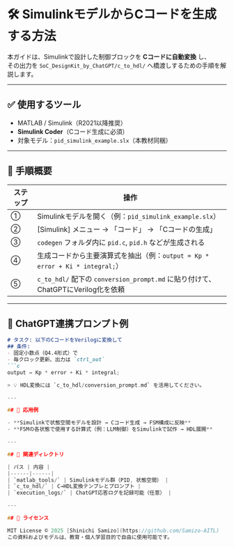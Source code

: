 # 🛠️ SimulinkモデルからCコードを生成する方法

本ガイドは、Simulinkで設計した制御ブロックを **Cコードに自動変換** し、  
その出力を `SoC_DesignKit_by_ChatGPT/c_to_hdl/` へ橋渡しするための手順を解説します。

---

## ✅ 使用するツール

- MATLAB / Simulink（R2021以降推奨）
- **Simulink Coder**（Cコード生成に必須）
- 対象モデル：`pid_simulink_example.slx`（本教材同梱）

---

## 📘 手順概要

| ステップ | 操作 |
|----------|------|
| ① | Simulinkモデルを開く（例：`pid_simulink_example.slx`） |
| ② | [Simulink] メニュー → 「コード」 → 「Cコードの生成」 |
| ③ | `codegen` フォルダ内に `pid.c`, `pid.h` などが生成される |
| ④ | 生成コードから主要演算式を抽出（例：`output = Kp * error + Ki * integral;`） |
| ⑤ | `c_to_hdl/` 配下の `conversion_prompt.md` に貼り付けて、ChatGPTにVerilog化を依頼 |

---

## 💬 ChatGPT連携プロンプト例

```markdown
# タスク: 以下のCコードをVerilogに変換して
## 条件:
- 固定小数点（Q4.4形式）で
- 毎クロック更新、出力は `ctrl_out`
```c
output = Kp * error + Ki * integral;

> 💡 HDL変換には `c_to_hdl/conversion_prompt.md` を活用してください。

---

## 🧪 応用例

- **Simulinkで状態空間モデルを設計 → Cコード生成 → FSM構成に反映**
- **FSMの各状態で使用する計算式（例：LLM制御）をSimulinkで試作 → HDL展開**

---

## 🔗 関連ディレクトリ

| パス | 内容 |
|------|------|
| `matlab_tools/` | Simulinkモデル群（PID, 状態空間） |
| `c_to_hdl/` | C→HDL変換テンプレとプロンプト |
| `execution_logs/` | ChatGPT応答ログを記録可能（任意） |

---

## 🔖 ライセンス

MIT License © 2025 [Shinichi Samizo](https://github.com/Samizo-AITL)  
この資料およびモデルは、教育・個人学習目的で自由に使用可能です。
